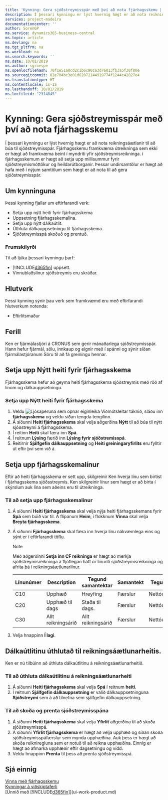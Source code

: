 ```yaml
---
title: 'Kynning: Gera sjóðstreymisspár með því að nota fjárhagsskemu | Microsoft Docs'
description: Í þessari kynningu er lýst hvernig hægt er að nota reikningsáætlanir til að búa til sjóðstreymisspár. Fjárhagsskemu framkvæma útreikninga sem ekki er hægt að framkvæma beint í myndriti yfir sjóðstreymisreikninga. í fjárhagsskemum er hægt að setja upp millisummur fyrir sjóðstreymismóttökur og heildarútborganir. Þessar undirsamtölur er hægt að hafa með í nýjum samtölum sem hægt er að nota til að gera sjóðstreymisspár.
services: project-madeira
documentationcenter: ''
author: SorenGP
ms.service: dynamics365-business-central
ms.topic: article
ms.devlang: na
ms.tgt_pltfrm: na
ms.workload: na
ms.search.keywords: ''
ms.date: 10/01/2019
ms.author: sgroespe
ms.openlocfilehash: 70f1e51a0cd2c1b6c90ca3d76013fb3a5f30f80e
ms.sourcegitcommit: 02e704bc3e01d62072144919774f1244c42827e4
ms.translationtype: HT
ms.contentlocale: is-IS
ms.lasthandoff: 10/01/2019
ms.locfileid: "2314845"
---
```

# <a name="walkthrough-making-cash-flow-forecasts-by-using-account-schedules"></a>Kynning: Gera sjóðstreymisspár með því að nota fjárhagsskemu
Í þessari kynningu er lýst hvernig hægt er að nota reikningsáætlanir til að búa til sjóðstreymisspár. Fjárhagsskemu framkvæma útreikninga sem ekki er hægt að framkvæma beint í myndriti yfir sjóðstreymisreikninga. í fjárhagsskemum er hægt að setja upp millisummur fyrir sjóðstreymismóttökur og heildarútborganir. Þessar undirsamtölur er hægt að hafa með í nýjum samtölum sem hægt er að nota til að gera sjóðstreymisspár.  

## <a name="about-this-walkthrough"></a>Um kynninguna  
Þessi kynning fjallar um eftirfarandi verk:  

- Setja upp nýtt heiti fyrir fjárhagsskema  
- Uppsetning fjárhagsskemalína.  
- Setja upp nýtt dálkaútlit.  
- Úthluta dálkauppsetningu til fjárhagsskema.  
- Sjóðstreymisspá skoðuð og prentuð.  

### <a name="prerequisites"></a>Frumskilyrði  
Til að ljúka þessari kynningu þarf:  

- [!INCLUDE[d365fin](includes/d365fin_md.md)] uppsett.  
- Vinnublaðslínur sjóðstreymis eru skráðar.  

## <a name="roles"></a>Hlutverk  
Þessi kynning sýnir þau verk sem framkvæmd eru með eftirfarandi hlutverkum notenda:  

- Eftirlitsmaður  

## <a name="story"></a>Ferill  
Ken er fjármálastjóri á CRONUS sem gerir mánaðarlega sjóðstreymisspár. Hann hefur fjármál, sölu, innkaup og eignir með í spánni og sýnir síðan fjármálastjóranum Söru til að fá greiningu hennar.  

## <a name="setting-up-a-new-account-schedule-name"></a>Setja upp Nýtt heiti fyrir fjárhagsskema  
Fjárhagsskema hefur að geyma heiti fjárhagsskema sjóðstreymis með röð af línum og dálkauppsetningu.  

### <a name="to-set-up-a-new-account-schedule-name"></a>Setja upp Nýtt heiti fyrir fjárhagsskema  

1.  Veldu ![Ljósaperuna sem opnar eiginleika Viðmótsleitar](media/ui-search/search_small.png "Segðu mér hvað þú vilt gera") táknið, sláðu inn **fjárhagsskema** og veldu síðan tengda tengilinn.  
2.  Á síðunni **Heiti fjárhagsskema** skal velja aðgerðina **Nýtt** til að búa til nýtt sjóðstreymi á fjárhagsskema.  
3.  Í reitinn **Heiti** skal færa inn **Spá**.  
4.  Í reitnum **Lýsing** færið inn **Lýsing fyrir sjóðstremisspá**.  
5.  Reitirnir **Sjálfgefin dálkauppsetning** og **Heiti greiningaryfirlits** eru fylltir út eftir því sem við á.  

## <a name="setting-up-account-schedule-lines"></a>Setja upp fjárhagsskemalínur  
Eftir að heiti fjárhagsskema er sett upp, skilgreinir Ken hverja línu sem birtist í fjárhagsskema sjóðsstreymis. Ken skilgreinir línur sem hægt er að birta í skýrslum auk lína sem aðeins eru til útreikninga.  

### <a name="to-set-up-account-schedule-lines"></a>Til að setja upp fjárhagsskemalínur  

1.  Á síðunni **Heiti fjárhagsskema** skal velja nýja heiti fjárhagsskemans fyrir **Spá** sem búið var til. Á flipanum **Heim**, í flokknum **Vinna** skal velja **Breyta fjárhagsskema**.  
2.  Á síðunni **Fjárhagsskema** skal færa inn hverja línu nákvæmlega eins og sýnt er í eftirfarandi töflu.  

    > [!NOTE]  
    >  Með aðgerðinni **Setja inn CF reikninga** er hægt að merkja sjóðstreymisreikninga á fljótlegan hátt úr línuriti sjóðstreymisreikninga og afrita þá í reikningsáætlunarlínur.  

    |Línunúmer|Description|Tegund samantektar|Samantekt|Tegund línu|Tegund upphæðar|Sýna|  
    |-------|-----------|-------------|--------|--------|-----------|----|
    |C10|Upphæð|Hreyfing|Færslur|Nettóupphæð|Alltaf|  
    |C20|Upphæð til dags|Staða til dags.|Færslur|Nettóupphæð|Alltaf|  
    |C30|Allt reikningsárið|Allt reikningsárið|Færslur|Nettóupphæð|Alltaf|  

4.  Velja hnappinn **Í lagi**.  

## <a name="assigning-the-column-layout-to-the-account-schedule-name"></a>Dálkaútlitinu úthlutað til reikningsáætlunarheitis.  
Ken er nú tilbúinn að úthluta dálkaútlitinu á reikningsáætlunarheitið.  

### <a name="to-assign-the-column-layout-to-the-account-schedule-name"></a>Til að úthluta dálkaútlitinu á reikningsáætlunarheiti  

1.  Á síðunni **Heiti fjárhagsskema** skal velja **Spá** í reitnum **heiti**.  
2.  Í reitnum **Sjálfgefin dálkauppsetning** er valið dálkauppsetninguna **Sjóðstreymi** sem á að tilnefna sem sjálfgefin dálkauppsetning.  

### <a name="to-view-and-print-the-cash-flow-forecast"></a>Til að skoða og prenta sjóðstreymisspána  
1.  Á síðunni **Heiti fjárhagsskema** skal velja **Yfirlit** aðgerðina til að skoða sjóðstreymisspá.  
2.  Á síðunni **Yfirlit fjárhagsskema** er hægt að velja upphæð og síðan skoða sjóðstreymisspáfærslur sem mynda upphæðina. Auk þess er hægt að skoða reikniregluna sem er notuð til að reikna upphæðina. Einnig er hægt að afmarka upphæðir eftir dagsetningu og vídd.  
3.  Veldu hnappinn **Prenta** til þess að prenta sjóðstreymisspá.  

## <a name="see-also"></a>Sjá einnig  
 [Vinna með fjárhagsskemu](bi-how-work-account-schedule.md)   
 [Kynningar á viðskiptaferli](walkthrough-business-process-walkthroughs.md)  
 [Unnið með [!INCLUDE[d365fin](includes/d365fin_md.md)]](ui-work-product.md)
